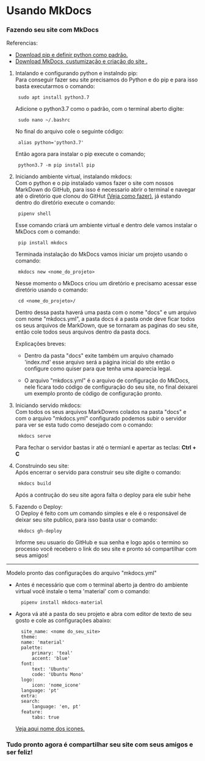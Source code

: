 # Usando MkDocs 

### Fazendo seu site com MkDocs

Referencias:
- [Download pip e definir python como padrão.](https://stackoverflow.com/questions/54633657/how-to-install-pip-for-python-3-7-on-ubuntu-18)
- [Download MkDocs, custumização e criação do site .](https://www.mkdocs.org/#mkdocs)

1. Intalando e configurando python e instalndo pip:  
   Para conseguir fazer seu site precisamos do Python e do pip e para isso basta executarmos o comando:

        sudo apt install python3.7
    Adicione o python3.7 como o padrão, com o terminal aberto digite:

        sudo nano ~/.bashrc
    No final do arquivo cole o seguinte código:

        alias python='python3.7'
    Então agora para instalar o pip execute o comando;

        python3.7 -m pip install pip
2. Iniciando ambiente virtual, instalando mkdocs:  
   Com o python e o pip instalado vamos fazer o site com nossos MarkDown do GitHub, para isso é necessario abrir o terminal e navegar até o diretório que clonou do GitHut [(Veja como fazer)](https://github.com/M4rlon-R0drigues/documentacao_diversa/blob/master/git_push.md), já estando dentro do diretório execute o comando:

        pipenv shell
    Esse comando criará um ambiente virtual e dentro dele vamos instalar o MkDocs com o comando:

        pip install mkdocs
    Terminada instalação do MkDocs vamos iniciar um projeto usando o comando:

        mkdocs new <nome_do_projeto>
    Nesse momento o MkDocs criou um diretório e precisamo acessar esse diretório usando o comando:

        cd <nome_do_projeto>/
    Dentro dessa pasta haverá uma pasta com o nome "docs" e um arquivo com nome "mkdocs.yml", a pasta docs é a pasta onde deve ficar todos os seus arquivos de MarkDown, que se tornaram as paginas do seu site, então cole todos seus arquivos dentro da pasta docs.

   Explicações breves:
   - Dentro da pasta "docs" exite também um arquivo chamado 'index.md' esse arquivo será a página inicial do site então o configure como quiser para que tenha uma aparecia legal.

   - O arquivo "mkdocs.yml" é o arquivo de configuração do MkDocs, nele ficara todo código de configuração do seu site, no final deixarei um exemplo pronto de código de configuração pronto.

3. Iniciando servido mkdocs:  
   Com todos os seus arquivos MarkDowns colados na pasta "docs" e com o arquivo "mkdocs.yml" configurado podemos subir o servidor para ver se esta tudo como desejado com o comando:

        mkdocs serve
    Para fechar o servidor bastas ir até o termianl e apertar as teclas: **Ctrl + C**
4. Construindo seu site:  
   Após encerrar o servido para construir seu site digite o comando:

        mkdocs build
    Após a contrução do seu site agora falta o deploy para ele subir hehe
5. Fazendo o Deploy:  
   O Deploy é feito com um comando simples e ele é o responsável de deixar seu site publico, para isso basta usar o comando:

        mkdocs gh-deploy
    Informe seu usuario do GitHub e sua senha e logo após o termino so processo você recebero o link do seu site e pronto só compartilhar com seus amigos!

---
Modelo pronto das configurações do arquivo "mkdocs.yml"

+ Antes é necessário que com o terminal aberto ja dentro do ambiente virtual você instale o tema 'material' com o comando:

        pipenv install mkdocs-material
+ Agora vá até a pasta do seu projeto e abra com editor de texto de seu gosto e cole as configurações abaixo:

        site_name: <nome do_seu_site>
        theme:
        name: 'material'
        palette:
            primary: 'teal'
            accent: 'blue'
        font:
            text: 'Ubuntu'
            code: 'Ubuntu Mono'
        logo:
            icon: 'nome_icone'
        language: 'pt'
        extra:
        search:
            language: 'en, pt'
        feature:
            tabs: true
    [Veja aqui nome dos icones.](https://material.io/resources/icons/?style=baseline)

### Tudo pronto agora é compartilhar seu site com seus amigos e ser feliz!